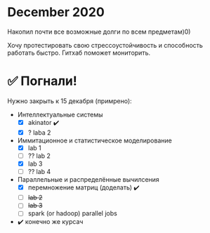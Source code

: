# December 2020

Накопил почти все возможные долги по всем предметам)0)

Хочу протестировать свою стрессоустойчивость и способность работать быстро. Гитхаб поможет мониторить.

# :white_check_mark: Погнали!

Нужно закрыть к 15 декабря (примрено):
- Интеллектуальные системы
  - [x] akinator :heavy_check_mark:
  - [x] ? laba 2
- Иммитационное и статистическое моделирование
  - [x] lab 1
  - [ ] ?? lab 2
  - [x] lab 3
  - [ ] ?? lab 4
- Параллельные и распределённые вычилсения
  - [x] перемножение матриц (доделать) :heavy_check_mark:
  - [ ] ~~lab 2~~
  - [ ] ~~lab 3~~
  - [ ] spark (or hadoop) parallel jobs
- :heavy_check_mark: конечно же курсач 

  
